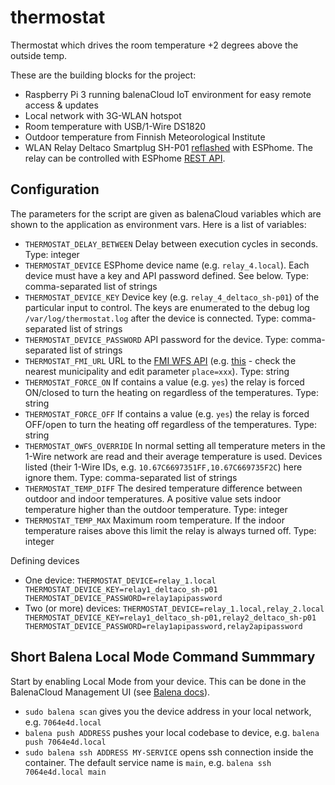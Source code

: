 # thermostat

Thermostat which drives the room temperature +2 degrees above the outside temp.

These are the building blocks for the project:
 * Raspberry Pi 3 running balenaCloud IoT environment for easy remote access & updates
 * Local network with 3G-WLAN hotspot
 * Room temperature with USB/1-Wire DS1820
 * Outdoor temperature from Finnish Meteorological Institute
 * WLAN Relay Deltaco Smartplug SH-P01 [reflashed](http://io.sivuduuni.biz/reflashing-deltaco-smartplug-sh-p01-to-work-with-home-assistant/) with ESPhome. The relay can be controlled with ESPhome [REST API](https://esphome.io/web-api/index.html#switch).

## Configuration

The parameters for the script are given as balenaCloud variables which are shown to the
application as environment vars. Here is a list of variables:
 * `THERMOSTAT_DELAY_BETWEEN` Delay between execution cycles in seconds. Type: integer
 * `THERMOSTAT_DEVICE` ESPhome device name (e.g. `relay_4.local`). Each device must
   have a key and API password defined. See below. Type: comma-separated
   list of strings
 * `THERMOSTAT_DEVICE_KEY` Device key (e.g. `relay_4_deltaco_sh-p01`) of the
   particular input to control. The keys are enumerated to the debug
   log `/var/log/thermostat.log` after the device is connected. Type: comma-separated
   list of strings
 * `THERMOSTAT_DEVICE_PASSWORD` API password for the device. Type: comma-separated
   list of strings
 * `THERMOSTAT_FMI_URL` URL to the [FMI WFS API](https://en.ilmatieteenlaitos.fi/open-data-manual-fmi-wfs-services)
   (e.g. [this](http://opendata.fmi.fi/wfs?service=WFS&version=2.0.0&request=getFeature&storedquery_id=fmi::forecast::hirlam::surface::point::multipointcoverage&place=raseborg&parameters=Temperature) - check the nearest municipality and edit parameter `place=xxx`). Type: string
 * `THERMOSTAT_FORCE_ON` If contains a value (e.g. `yes`) the relay is forced
   ON/closed to turn the heating on regardless of the temperatures. Type: string
 * `THERMOSTAT_FORCE_OFF` If contains a value (e.g. `yes`) the relay is forced
   OFF/open to turn the heating off regardless of the temperatures. Type: string
 * `THERMOSTAT_OWFS_OVERRIDE` In normal setting all temperature meters in the 1-Wire
   network are read and their average temperature is used. Devices listed (their 1-Wire
   IDs, e.g. `10.67C6697351FF,10.67C669735F2C`) here ignore them. Type: comma-separated
   list of strings
 * `THERMOSTAT_TEMP_DIFF` The desired temperature difference between outdoor and
   indoor temperatures. A positive value sets indoor temperature higher than the
   outdoor temperature. Type: integer
 * `THERMOSTAT_TEMP_MAX` Maximum room temperature. If the indoor temperature raises
   above this limit the relay is always turned off. Type: integer

Defining devices

 * One device:
   `THERMOSTAT_DEVICE=relay_1.local THERMOSTAT_DEVICE_KEY=relay1_deltaco_sh-p01 THERMOSTAT_DEVICE_PASSWORD=relay1apipassword`
 * Two (or more) devices:
   `THERMOSTAT_DEVICE=relay_1.local,relay_2.local THERMOSTAT_DEVICE_KEY=relay1_deltaco_sh-p01,relay2_deltaco_sh-p01 THERMOSTAT_DEVICE_PASSWORD=relay1apipassword,relay2apipassword`

## Short Balena Local Mode Command Summmary

Start by enabling Local Mode from your device. This can be done in the BalenaCloud Management UI (see [Balena docs](https://www.balena.io/docs/learn/develop/local-mode/)).

 * `sudo balena scan` gives you the device address in your local network, e.g. `7064e4d.local`
 * `balena push ADDRESS` pushes your local codebase to device, e.g. `balena push 7064e4d.local`
 * `sudo balena ssh ADDRESS MY-SERVICE` opens ssh connection inside the container.
   The default service name is `main`, e.g. `balena ssh 7064e4d.local main`
